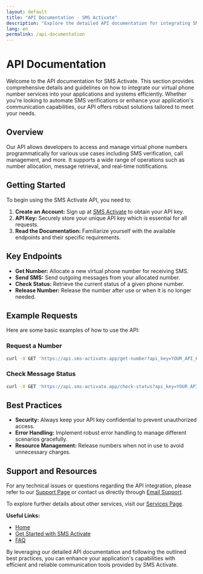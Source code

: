 ```yaml
---
layout: default
title: "API Documentation - SMS Activate"
description: "Explore the detailed API documentation for integrating SMS verification services with your systems using SMS Activate."
lang: en
permalink: /api-documentation
---
```


# API Documentation

Welcome to the API documentation for SMS Activate. This section provides comprehensive details and guidelines on how to integrate our virtual phone number services into your applications and systems efficiently. Whether you're looking to automate SMS verifications or enhance your application's communication capabilities, our API offers robust solutions tailored to meet your needs.

## Overview

Our API allows developers to access and manage virtual phone numbers programmatically for various use cases including SMS verification, call management, and more. It supports a wide range of operations such as number allocation, message retrieval, and real-time notifications.

## Getting Started

To begin using the SMS Activate API, you need to:

1. **Create an Account:** Sign up at [SMS Activate](https://sms-activate.app/get-started) to obtain your API key.
2. **API Key:** Securely store your unique API key which is essential for all requests.
3. **Read the Documentation:** Familiarize yourself with the available endpoints and their specific requirements.

## Key Endpoints

- **Get Number:** Allocate a new virtual phone number for receiving SMS.
- **Send SMS:** Send outgoing messages from your allocated number.
- **Check Status:** Retrieve the current status of a given phone number.
- **Release Number:** Release the number after use or when it is no longer needed.

## Example Requests

Here are some basic examples of how to use the API:

### Request a Number

```bash
curl -X GET 'https://api.sms-activate.app/get-number?api_key=YOUR_API_KEY&service=whatsapp'
```

### Check Message Status

```bash
curl -X GET 'https://api.sms-activate.app/check-status?api_key=YOUR_API_KEY&number_id=12345'
```

## Best Practices

- **Security:** Always keep your API key confidential to prevent unauthorized access.
- **Error Handling:** Implement robust error handling to manage different scenarios gracefully.
- **Resource Management:** Release numbers when not in use to avoid unnecessary charges.

## Support and Resources

For any technical issues or questions regarding the API integration, please refer to our [Support Page](/support) or contact us directly through [Email Support](mailto:support@sms-activate.app).

To explore further details about other services, visit our [Services Page](/services).

**Useful Links:**
- [Home](/)
- [Get Started with SMS Activate](/get-started)
- [FAQ](/faq)

By leveraging our detailed API documentation and following the outlined best practices, you can enhance your application's capabilities with efficient and reliable communication tools provided by SMS Activate.